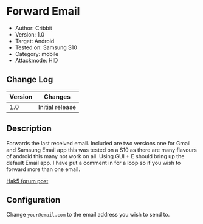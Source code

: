 # Forward Email
- Author: Cribbit
- Version: 1.0
- Target: Android 
- Tested on: Samsung S10
- Category: mobile
- Attackmode: HID

## Change Log
| Version | Changes         |
| ------- | --------------- |
| 1.0     | Initial release |

## Description
Forwards the last received email. Included are two versions one for Gmail and Samsung Email app
this was tested on a S10 as there are many flavours of android this many not work on all. Using GUI + E should bring up the default Email app. I have put a comment in for a loop so if you wish to forward more than one email. 

[Hak5 forum post](https://forums.hak5.org/topic/52058-payload-android-phone-forward-email/#comment-329886)

## Configuration
Change `your@email.com` to the email address you wish to send to.